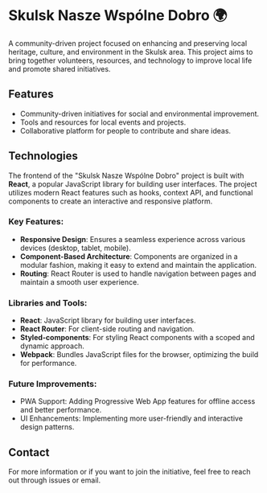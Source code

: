 # Skulsk Nasze Wspólne Dobro 🌍

A community-driven project focused on enhancing and preserving local heritage, culture, and environment in the Skulsk area. This project aims to bring together volunteers, resources, and technology to improve local life and promote shared initiatives.

## Features
- Community-driven initiatives for social and environmental improvement.
- Tools and resources for local events and projects.
- Collaborative platform for people to contribute and share ideas.

## Technologies  

The frontend of the "Skulsk Nasze Wspólne Dobro" project is built with **React**, a popular JavaScript library for building user interfaces. The project utilizes modern React features such as hooks, context API, and functional components to create an interactive and responsive platform.

### Key Features:
- **Responsive Design**: Ensures a seamless experience across various devices (desktop, tablet, mobile).
- **Component-Based Architecture**: Components are organized in a modular fashion, making it easy to extend and maintain the application.
- **Routing**: React Router is used to handle navigation between pages and maintain a smooth user experience.

### Libraries and Tools:
- **React**: JavaScript library for building user interfaces.
- **React Router**: For client-side routing and navigation.
- **Styled-components**: For styling React components with a scoped and dynamic approach.
- **Webpack**: Bundles JavaScript files for the browser, optimizing the build for performance.

### Future Improvements:
- PWA Support: Adding Progressive Web App features for offline access and better performance.
- UI Enhancements: Implementing more user-friendly and interactive design patterns.

## Contact
For more information or if you want to join the initiative, feel free to reach out through issues or email.
